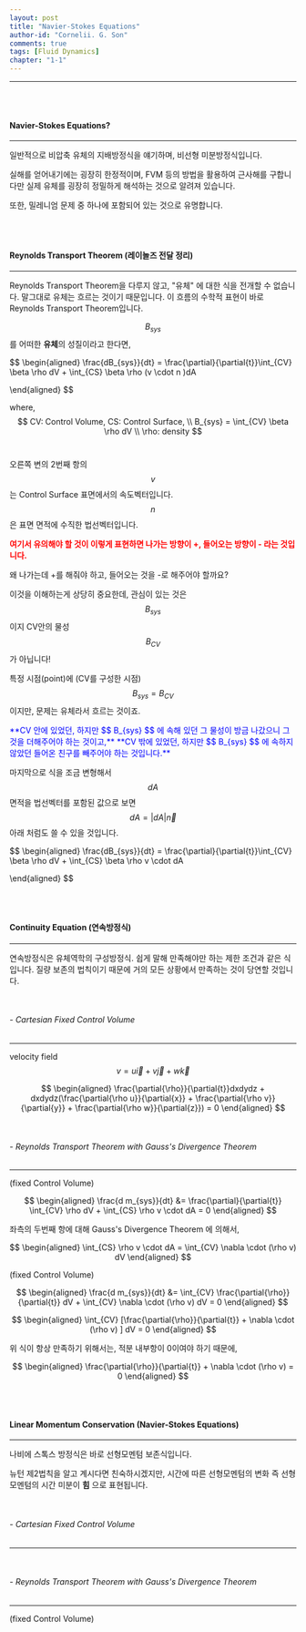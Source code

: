 ```yaml
---
layout: post
title: "Navier-Stokes Equations"
author-id: "Cornelii. G. Son"
comments: true
tags: [Fluid Dynamics]
chapter: "1-1"
---
```


----
<br/>
<br/>

#### Navier-Stokes Equations?
----
일반적으로 비압축 유체의 지배방정식을 얘기하며, 비선형 미분방정식입니다. 

실해를 얻어내기에는 굉장히 한정적이며, FVM 등의 방법을 활용하여 근사해를 구합니다만 실제 유체를 굉장히 정밀하게 해석하는 것으로 알려져 있습니다. 

또한, 밀레니엄 문제 중 하나에 포함되어 있는 것으로 유명합니다.

<br/>
<br/>

#### Reynolds Transport Theorem (레이놀즈 전달 정리)
----
Reynolds Transport Theorem을 다루지 않고, "유체" 에 대한 식을 전개할 수 없습니다. 
말그대로 유체는 흐르는 것이기 때문입니다. 
이 흐름의 수학적 표현이 바로 Reynolds Transport Theorem입니다.

$$ B_{sys} $$ 를 어떠한 **유체**의 성질이라고 한다면, 

$$ \begin{aligned} \frac{dB_{sys}}{dt} = \frac{\partial}{\partial{t}}\int_{CV} \beta \rho dV + \int_{CS} \beta \rho (v \cdot n )dA

\end{aligned} $$

where, $$ CV: Control Volume, CS: Control Surface, \\
B_{sys} = \int_{CV} \beta \rho dV \\
\rho: density
 $$
<br/>

오른쪽 변의 2번째 항의 $$ v $$는 Control Surface 표면에서의 속도벡터입니다. $$ n $$은 표면 면적에 수직한 법선벡터입니다.  

<span style="color:red">**여기서 유의해야 할 것이 이렇게 표현하면 나가는 방향이 +, 들어오는 방향이 - 라는 것입니다.**</span>  
  
왜 나가는데 +를 해줘야 하고, 들어오는 것을 -로 해주어야 할까요?  

이것을 이해하는게 상당히 중요한데, 관심이 있는 것은 $$ B_{sys} $$이지
CV안의 물성 $$ B_{CV} $$ 가 아닙니다!  

특정 시점(point)에 (CV를 구성한 시점) $$ B_{sys} = B_{CV} $$ 이지만, 문제는 유체라서 흐르는 것이죠. 

<span style="color:blue">
**CV 안에 있었던, 하지만 $$ B_{sys} $$ 에 속해 있던 그 물성이 방금 나갔으니 그것을 더해주어야 하는 것이고,**</span>  

<span style="color:blue">
**CV 밖에 있었던, 하지만 $$ B_{sys} $$ 에 속하지 않았던 들어온 친구를 빼주어야 하는 것입니다.**</span>  


마지막으로 식을 조금 변형해서 $$ dA $$ 면적을 법선벡터를 포함된 값으로 보면 $$ dA = \lvert {dA} \rvert \vec{n} $$ 아래 처럼도 쓸 수 있을 것입니다. 

$$ \begin{aligned} \frac{dB_{sys}}{dt} = \frac{\partial}{\partial{t}}\int_{CV} \beta \rho dV + \int_{CS} \beta \rho v \cdot dA

\end{aligned} $$


<br/>
<br/>

#### Continuity Equation (연속방정식) 
----
연속방정식은 유체역학의 구성방정식. 쉽게 말해 만족해야만 하는 제한 조건과 같은 식입니다. 질량 보존의 법칙이기 때문에 거의 모든 상황에서 만족하는 것이 당연할 것입니다.  


<br/>

###### - Cartesian Fixed Control Volume
----

velocity field
$$
  v = u\vec{i} + v\vec{j} + w\vec{k}  
$$ 

$$ \begin{aligned} \frac{\partial{\rho}}{\partial{t}}dxdydz + dxdydz(\frac{\partial{\rho u}}{\partial{x}} + \frac{\partial{\rho v}}{\partial{y}} + \frac{\partial{\rho w}}{\partial{z}}) = 0
\end{aligned} $$

<br/>

###### - Reynolds Transport Theorem with Gauss's Divergence Theorem  
----
(fixed Control Volume)

$$ \begin{aligned} \frac{d m_{sys}}{dt} &= \frac{\partial}{\partial{t}} \int_{CV} \rho dV + \int_{CS} \rho v \cdot dA = 0
\end{aligned} $$  

좌측의 두번째 항에 대해 Gauss's Divergence Theorem 에 의해서,

$$ \begin{aligned} \int_{CS} \rho v \cdot dA = \int_{CV} \nabla \cdot (\rho v) dV
\end{aligned} $$  

(fixed Control Volume)

$$ \begin{aligned} \frac{d m_{sys}}{dt} &=  \int_{CV} \frac{\partial{\rho}}{\partial{t}} dV + \int_{CV} \nabla \cdot (\rho v) dV = 0
\end{aligned} $$  

$$ \begin{aligned} \int_{CV} [\frac{\partial{\rho}}{\partial{t}} + \nabla \cdot (\rho v) ] dV = 0
\end{aligned} $$  

위 식이 항상 만족하기 위해서는, 적분 내부항이 0이여야 하기 때문에,  

$$ \begin{aligned} \frac{\partial{\rho}}{\partial{t}} + \nabla \cdot (\rho v) = 0
\end{aligned} $$  

<br/>
<br/>

#### Linear Momentum Conservation (Navier-Stokes Equations) 
----
나비에 스톡스 방정식은 바로 선형모멘텀 보존식입니다.  

뉴턴 제2법칙을 알고 계시다면 친숙하시겠지만, 시간에 따른 선형모멘텀의 변화 즉 선형모멘텀의 시간 미분이 **힘** 으로 표현됩니다.
  

<br/>

###### - Cartesian Fixed Control Volume
----


<br/>  

###### - Reynolds Transport Theorem with Gauss's Divergence Theorem  
----
(fixed Control Volume)

